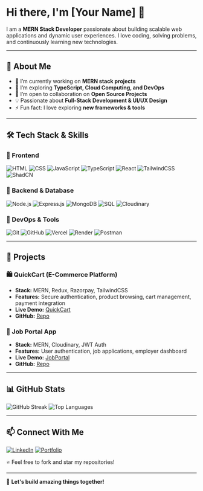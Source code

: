 
# Hi there, I'm [Your Name] 👋

I am a **MERN Stack Developer** passionate about building scalable web applications and dynamic user experiences. I love coding, solving problems, and continuously learning new technologies.

---

## 🚀 About Me

- 🔭 I’m currently working on **MERN stack projects**
- 🌱 I’m exploring **TypeScript, Cloud Computing, and DevOps**
- 🤝 I’m open to collaboration on **Open Source Projects**
- 💡 Passionate about **Full-Stack Development & UI/UX Design**
- ⚡ Fun fact: I love exploring **new frameworks & tools**

---

## 🛠 Tech Stack & Skills

### 🔹 Frontend
![HTML](https://img.shields.io/badge/HTML5-E34F26?style=for-the-badge&logo=html5&logoColor=white)
![CSS](https://img.shields.io/badge/CSS3-1572B6?style=for-the-badge&logo=css3&logoColor=white)
![JavaScript](https://img.shields.io/badge/JavaScript-F7DF1E?style=for-the-badge&logo=javascript&logoColor=black)
![TypeScript](https://img.shields.io/badge/TypeScript-007ACC?style=for-the-badge&logo=typescript&logoColor=white)
![React](https://img.shields.io/badge/React-61DAFB?style=for-the-badge&logo=react&logoColor=black)
![TailwindCSS](https://img.shields.io/badge/TailwindCSS-38B2AC?style=for-the-badge&logo=tailwind-css&logoColor=white)
![ShadCN](https://img.shields.io/badge/ShadCN-000000?style=for-the-badge&logo=shadcn&logoColor=white)

### 🔹 Backend & Database
![Node.js](https://img.shields.io/badge/Node.js-339933?style=for-the-badge&logo=node.js&logoColor=white)
![Express.js](https://img.shields.io/badge/Express.js-000000?style=for-the-badge&logo=express&logoColor=white)
![MongoDB](https://img.shields.io/badge/MongoDB-47A248?style=for-the-badge&logo=mongodb&logoColor=white)
![SQL](https://img.shields.io/badge/SQL-4479A1?style=for-the-badge&logo=sqlite&logoColor=white)
![Cloudinary](https://img.shields.io/badge/Cloudinary-FFBB00?style=for-the-badge&logo=cloudinary&logoColor=white)

### 🔹 DevOps & Tools
![Git](https://img.shields.io/badge/Git-F05032?style=for-the-badge&logo=git&logoColor=white)
![GitHub](https://img.shields.io/badge/GitHub-181717?style=for-the-badge&logo=github&logoColor=white)
![Vercel](https://img.shields.io/badge/Vercel-000000?style=for-the-badge&logo=vercel&logoColor=white)
![Render](https://img.shields.io/badge/Render-46E3B7?style=for-the-badge&logo=render&logoColor=white)
![Postman](https://img.shields.io/badge/Postman-FF6C37?style=for-the-badge&logo=postman&logoColor=white)

---

## 📌 Projects

### 🛍 QuickCart (E-Commerce Platform)
- **Stack:** MERN, Redux, Razorpay, TailwindCSS
- **Features:** Secure authentication, product browsing, cart management, payment integration
- **Live Demo:** [QuickCart](https://quickcart-1-6ysz.onrender.com)
- **GitHub:** [Repo](https://github.com/Rahman4758/QuickCart)

### 📄 Job Portal App
- **Stack:** MERN, Cloudinary, JWT Auth
- **Features:** User authentication, job applications, employer dashboard
- **Live Demo:** [JobPortal](https://jobportal-142p.onrender.com)
- **GitHub:** [Repo](https://github.com/Rahman4758/JobPortal)

---

## 📊 GitHub Stats

![GitHub Streak](https://github-readme-streak-stats.herokuapp.com/?user=your-username&theme=tokyonight)
![Top Languages](https://github-readme-stats.vercel.app/api/top-langs/?username=your-username&layout=compact&theme=tokyonight)

---

## 📫 Connect With Me

[![LinkedIn](https://img.shields.io/badge/LinkedIn-0077B5?style=for-the-badge&logo=linkedin&logoColor=white)](https://www.linkedin.com/in/mohammad-rahman-cse/)
[![Portfolio](https://img.shields.io/badge/Portfolio-000000?style=for-the-badge&logo=google-chrome&logoColor=white)](https://yourportfolio.com)

⭐️ Feel free to fork and star my repositories!

---

🚀 **Let's build amazing things together!**

